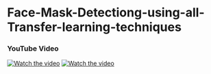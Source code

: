 # Face-Mask-Detectiong-using-all-Transfer-learning-techniques

### YouTube Video

[![Watch the video](https://img.youtube.com/_3t8ZCRXLp8&t.jpg)](https://youtu.be/_3t8ZCRXLp8&t)
[![Watch the video](https://img.youtube.com/vi/Fky6KNRe4Tc/0.jpg)](https://youtu.be/Fky6KNRe4Tc)



